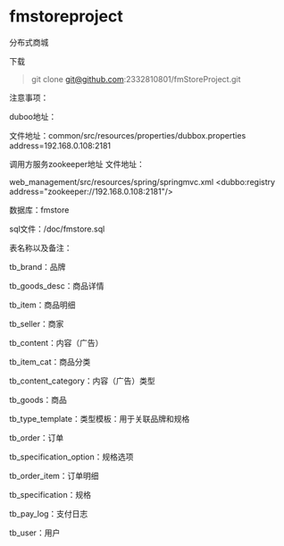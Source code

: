 # fmstoreproject
分布式商城

下载 

> git clone git@github.com:2332810801/fmStoreProject.git

注意事项：

duboo地址：
 
 文件地址：common/src/resources/properties/dubbox.properties
 address=192.168.0.108:2181 
    
    
调用方服务zookeeper地址
文件地址：

web_management/src/resources/spring/springmvc.xml
<dubbo:registry address="zookeeper://192.168.0.108:2181"/>
    
数据库：fmstore

sql文件：/doc/fmstore.sql

表名称以及备注：

tb_brand：品牌

tb_goods_desc：商品详情

tb_item：商品明细

tb_seller：商家

tb_content：内容（广告）

tb_item_cat：商品分类

tb_content_category：内容（广告）类型

tb_goods：商品

tb_type_template：类型模板：用于关联品牌和规格

tb_order：订单

tb_specification_option：规格选项

tb_order_item：订单明细

tb_specification：规格

tb_pay_log：支付日志

tb_user：用户
